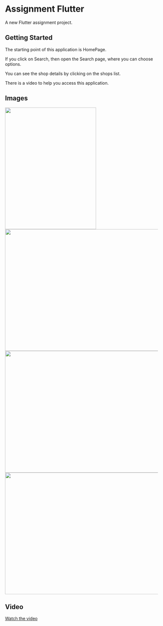 # Assignment Flutter

A new Flutter assignment project.

## Getting Started

The starting point of this application is HomePage.

If you click on Search, then open the Search page, where you can choose options.

You can see the shop details by clicking on the shops list.

There is a video to help you access this application.

## Images

<img src="https://github.com/user-attachments/assets/865ced5a-e4c7-4629-9242-d4c8760d9fc4" width="300" height="400" />

<img src="https://github.com/user-attachments/assets/1affef01-994d-45de-b006-e0ec7bd2e7e0" width="600" height="400" />

<img src="https://github.com/user-attachments/assets/c338142c-fb75-4823-9c52-11045cf8ad74" width="600" height="400" />

<img src="https://github.com/user-attachments/assets/87e31a4a-9b00-48c4-b282-9dfebef6936e" width="600" height="400" />

## Video

[Watch the video](https://github.com/user-attachments/assets/8c038d45-c5fe-41bf-9846-0ecfa4342052)
